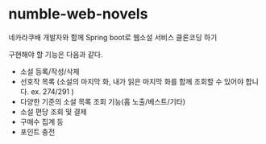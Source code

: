 # numble-web-novels
네카라쿠배 개발자와 함께 Spring boot로 웹소설 서비스 클론코딩 하기

구현해야 할 기능은 다음과 같다.
- 소설 등록/작성/삭제
- 선호작 목록 (소설의 마지막 화, 내가 읽은 마지막 화를 함께 조회할 수 있어야 합니다. ex. 274/291 )
- 다양한 기준의 소설 목록 조회 기능(홈 노출/베스트/기타)
- 소설 편당 조회 및 결제
- 구매수 집계 등
- 포인트 충전
